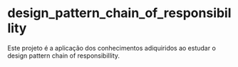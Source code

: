# design_pattern_chain_of_responsibillity

Este projeto é a aplicação dos conhecimentos adiquiridos ao estudar o design pattern chain of responsibillity.
